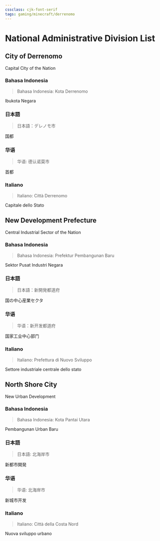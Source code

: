 ```yaml
---
cssclass: cjk-font-serif
tags: gaming/minecraft/derrenomo
---
```


# National Administrative Division List

## City of Derrenomo

Capital City of the Nation

### Bahasa Indonesia

> Bahasa Indonesia: Kota Derrenomo

Ibukota Negara

### 日本語

> 日本語：デレノモ市

国都

### 华语

> 华语: 德认诺莫市

首都

### Italiano

> Italiano: Città Derrenomo

Capitale dello Stato

## New Development Prefecture

Central Industrial Sector of the Nation

### Bahasa Indonesia

> Bahasa Indonesia: Prefektur Pembangunan Baru

Sektor Pusat Industri Negara

### 日本語

> 日本語：新開発都道府

国の中心産業セクタ

### 华语

> 华语：新开发都道府

国家工业中心部门

### Italiano

> Italiano: Prefettura di Nuovo Sviluppo

Settore industriale centrale dello stato

## North Shore City

New Urban Development

### Bahasa Indonesia

> Bahasa Indonesia: Kota Pantai Utara

Pembangunan Urban Baru

### 日本語

> 日本語: 北海岸市

新都市開発

### 华语

> 华语: 北海岸市

新城市开发

### Italiano

> Italiano: Città della Costa Nord

Nuova sviluppo urbano

